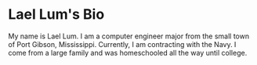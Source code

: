 # Lael Lum's Bio

My name is Lael Lum. I am a computer engineer major from the small town of Port Gibson, Mississippi. Currently, I am contracting with the Navy. I come from a large family and was homeschooled all the way until college.